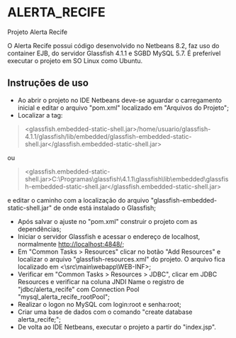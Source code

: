 # ALERTA_RECIFE
Projeto Alerta Recife

O Alerta Recife possui código desenvolvido no Netbeans 8.2, faz uso do container EJB, do servidor Glassfish 4.1.1 e SGBD MySQL 5.7. É preferível executar o projeto em SO Linux como Ubuntu.

## Instruções de uso
- Ao abrir o projeto no IDE Netbeans deve-se aguardar o carregamento inicial e editar o arquivo "pom.xml" localizado em "Arquivos do Projeto";
- Localizar a tag: 
> <glassfish.embedded-static-shell.jar>/home/usuario/glassfish-4.1.1/glassfish/lib/embedded/glassfish-embedded-static-shell.jar</glassfish.embedded-static-shell.jar>

ou 

> <glassfish.embedded-static-shell.jar>C:\\Programas\\glassfish\\4.1.1\\glassfish\\lib\\embedded\\glassfish-embedded-static-shell.jar</glassfish.embedded-static-shell.jar>

e editar o caminho com a localização do arquivo "glassfish-embedded-static-shell.jar" de onde está instalado o Glassfish;
- Após salvar o ajuste no "pom.xml" construir o projeto com as dependências;
- Iniciar o servidor Glassfish e acessar o endereço de localhost, normalmente <http://localhost:4848/>;
- Em "Common Tasks > Resources" clicar no botão "Add Resources" e localizar o arquivo "glassfish-resources.xml" do projeto. O arquivo fica localizado em <\src\main\webapp\WEB-INF>;
- Verificar em "Common Tasks > Resources > JDBC", clicar em JDBC Resources e verificar na coluna JNDI Name o registro de "jdbc/alerta_recife" com Connection Pool "mysql_alerta_recife_rootPool";
- Realizar o logon no MySQL com login:root e senha:root;
- Criar uma base de dados com o comando "create database alerta_recife;";
- De volta ao IDE Netbeans, executar o projeto a partir do "index.jsp".
